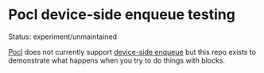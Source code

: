 # Pocl device-side enqueue testing

Status: experiment/unmaintained

[Pocl](http://portablecl.org/) does not currently support
[device-side enqueue](https://www.khronos.org/registry/OpenCL/sdk/2.0/docs/man/xhtml/enqueue_kernel.html)
but this repo exists to demonstrate what happens when you try to do things with blocks.
